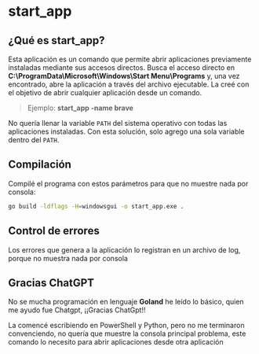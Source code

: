 
# start_app

## ¿Qué es start_app?

Esta aplicación es un comando que permite abrir aplicaciones previamente instaladas mediante sus accesos directos. Busca el acceso directo en **C:\\ProgramData\\Microsoft\\Windows\\Start Menu\\Programs** y, una vez encontrado, abre la aplicación a través del archivo ejecutable. La creé con el objetivo de abrir cualquier aplicación desde un comando.

> Ejemplo: **start_app -name brave**

No quería llenar la variable `PATH` del sistema operativo con todas las aplicaciones instaladas. Con esta solución, solo agrego una sola variable dentro del `PATH`.

## Compilación

Compilé el programa con estos parámetros para que no muestre nada por consola:

```sh
go build -ldflags -H=windowsgui -o start_app.exe .
```

## Control de errores  

Los errores que genera a la aplicación lo registran en un archivo de log, porque no muestra nada por consola  

## Gracias  ChatGPT
No se mucha programación en lenguaje **Goland** he leído lo básico, quien me ayudo fue Chatgpt, ¡¡Gracias ChatGpt!! 

La comencé escribiendo en PowerShell y Python, pero no me terminaron convenciendo, no quería que muestre la consola principal problema, este comando lo necesito para abrir aplicaciones desde otra aplicación




